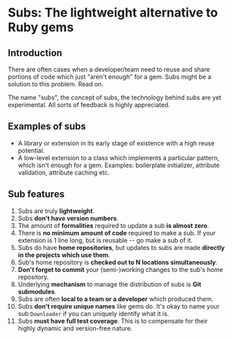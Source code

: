 Subs: The lightweight alternative to Ruby gems
==============================================

Introduction
------------

There are often cases when a developer/team need to reuse and share portions of code which just "aren't enough" for a gem. Subs might be a solution to this problem. Read on.

The name "subs", the concept of subs, the technology behind subs are yet experimental. All sorts of feedback is highly appreciated.

Examples of subs
----------------

* A library or extension in its early stage of existence with a high reuse potential.
* A low-level extension to a  class which implements a particular pattern, which isn't enough for a gem. Examples: boilerplate initializer, attribute validation, attribute caching etc.

Sub features
------------

1. Subs are truly **lightweight**. 
  1. Subs **don't have version numbers**.
  2. The amount of **formalities** required to update a sub **is almost zero**.
  3. There is **no minimum amount of code** required to make a sub. If your extension is 1 line long, but is reusable -- go make a sub of it.
2. Subs do have **home repositories**, but updates to subs are made **directly in the projects which use them**.
  1. Sub's home repository is **checked out to N locations simultaneously**.
  2. **Don't forget to commit** your (semi-)working changes to the sub's home repository.
3. Underlying **mechanism** to manage the distribution of subs is **Git submodules**.
4. Subs are often **local to a team or a developer** which produced them.
  1. Subs **don't require unique names** like gems do. It's okay to name your sub `Downloader` if you can uniquely identify what it is.
5. Subs **must have full test coverage**. This is to compensate for their highly dynamic and version-free nature.
